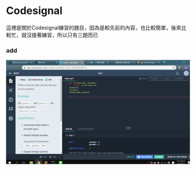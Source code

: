 # Codesignal
這裡是關於Codesignal練習的題目，因為是較先前的內容，也比較簡單，後來比較忙，就沒接著練習，所以只有三題而已

### add
![add](https://github.com/Yu-TingTseng/MyLearningTrip/blob/master/%E5%9C%96%E7%89%87%E5%8D%80/add.png?raw=true)
